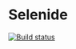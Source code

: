 # Selenide
[![Build status](https://ci.appveyor.com/api/projects/status/3bvvlrguvha924ru?svg=true)](https://ci.appveyor.com/project/SergeyPanama/selenide)
